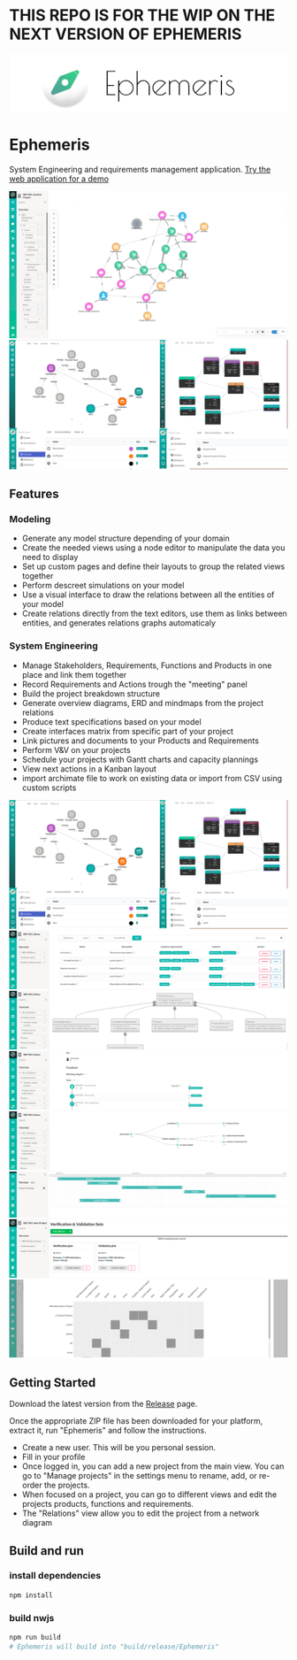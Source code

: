 # THIS REPO IS FOR THE WIP ON THE NEXT VERSION OF EPHEMERIS
![Title](./documentation/images/ephemeris_title.png)

# Ephemeris

System Engineering and requirements management application.
[Try the web application for a demo](https://www.ephemeris.cloud/demo/)

![Screenshot](./documentation/images/screenshot.png)
![Lists](./documentation/images/ephemeris_ex.jpeg)

## Features

### Modeling
-   Generate any model structure depending of your domain
-   Create the needed views using a node editor to manipulate the data you need to display
-   Set up custom pages and define their layouts to group the related views together
-   Perform descreet simulations on your model
-   Use a visual interface to draw the relations between all the entities of your model
-   Create relations directly from the text editors, use them as links between entities, and generates relations graphs automaticaly

### System Engineering
-   Manage Stakeholders, Requirements, Functions and Products in one place and link them together
-   Record Requirements and Actions trough the "meeting" panel
-   Build the project breakdown structure
-   Generate overview diagrams, ERD and mindmaps from the project relations
-   Produce text specifications based on your model
-   Create interfaces matrix from specific part of your project
-   Link pictures and documents to your Products and Requirements
-   Perform V&V on your projects
-   Schedule your projects with Gantt charts and capacity plannings
-   View next actions in a Kanban layout
-   import archimate file to work on existing data or import from CSV using custom scripts

![Lists](./documentation/images/ephemeris_ex.jpeg)
![Lists](./documentation/images/ephemeris_lists.png)
![ERD](./documentation/images/ephemeris_erd.png)
![Meetings](./documentation/images/ephemeris_meetings.png)
![Meetings](./documentation/images/ephemeris_mm.png)
![Meetings](./documentation/images/ephemeris_gantt.png)
![Meetings](./documentation/images/ephemeris_vandv.png)
![Interfaces](./documentation/images/ephemeris_interfaces.png)

## Getting Started

Download the latest version from the [Release](https://github.com/shuart/ephemeris/releases) page.

Once the appropriate ZIP file has been downloaded for your platform, extract it, run "Ephemeris" and follow the instructions.

- Create a new user. This will be you personal session.
- Fill in your profile
- Once logged in, you can add a new project from the main view. You can go to "Manage projects" in the settings menu to rename, add, or re-order the projects.
- When focused on a project, you can go to different views and edit the projects products, functions and requirements.
- The "Relations" view allow you to edit the project from a network diagram

## Build and run

### install dependencies
```sh
npm install
```

### build nwjs
```sh
npm run build
# Ephemeris will build into "build/release/Ephemeris"
```
